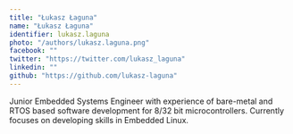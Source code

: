 ```yaml
---
title: "Łukasz Łaguna"
name: "Łukasz Łaguna"
identifier: lukasz.laguna
photo: "/authors/lukasz.laguna.png"
facebook: ""
twitter: "https://twitter.com/lukasz_laguna"
linkedin: ""
github: "https://github.com/lukasz-laguna"
---
```

Junior Embedded Systems Engineer with experience of bare-metal and RTOS based
software development for 8/32 bit microcontrollers. Currently focuses on
developing skills in Embedded Linux.
